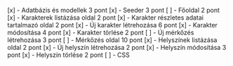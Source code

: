 [x] - Adatbázis és modellek 3 pont
[x] - Seeder 3 pont
[ ] - Főoldal 2 pont
[x] - Karakterek listázása oldal 2 pont
[x] - Karakter részletes adatai tartalmazó oldal 2 pont
[x] - Új karakter létrehozása 6 pont
[x] - Karakter módosítása 4 pont
[x] - Karakter törlése 2 pont
[ ] - Új mérkőzés létrehozása 3 pont
[ ] - Mérkőzés oldal 10 pont
[x] - Helyszínek listázása oldal 2 pont
[x] - Új helyszín létrehozása 2 pont
[x] - Helyszín módosítása 3 pont
[x] - Helyszín törlése 2 pont
[ ] - CSS
